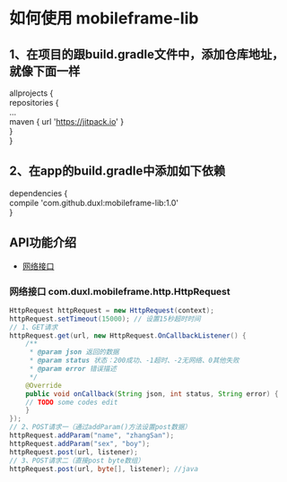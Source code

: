 # 如何使用 mobileframe-lib
1、在项目的跟build.gradle文件中，添加仓库地址，就像下面一样  
--
allprojects {  
	repositories {  
		...  
		maven { url 'https://jitpack.io' }  
	}  
}

2、在app的build.gradle中添加如下依赖
--
dependencies {  
	compile 'com.github.duxl:mobileframe-lib:1.0'  
}  

## API功能介绍
* [网络接口](#网络接口)

### 网络接口 com.duxl.mobileframe.http.HttpRequest	
```java
HttpRequest httpRequest = new HttpRequest(context);
httpRequest.setTimeout(15000); // 设置15秒超时时间
// 1、GET请求
httpRequest.get(url, new HttpRequest.OnCallbackListener() {
    /**
     * @param json 返回的数据
     * @param status 状态：200成功、-1超时、-2无网络、0其他失败
     * @param error 错误描述
     */
    @Override
    public void onCallback(String json, int status, String error) {
	// TODO some codes edit
    }
});
// 2、POST请求一（通过addParam()方法设置post数据）
httpRequest.addParam("name", "zhangSan");
httpRequest.addParam("sex", "boy");
httpRequest.post(url, listener);
// 3、POST请求二（直接post byte数组）
httpRequest.post(url, byte[], listener); //java	
```

